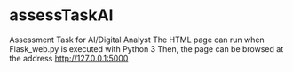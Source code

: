 # assessTaskAI
Assessment Task for AI/Digital Analyst
The HTML page can run when Flask_web.py is executed with Python 3
Then, the page can be browsed at the address http://127.0.0.1:5000
